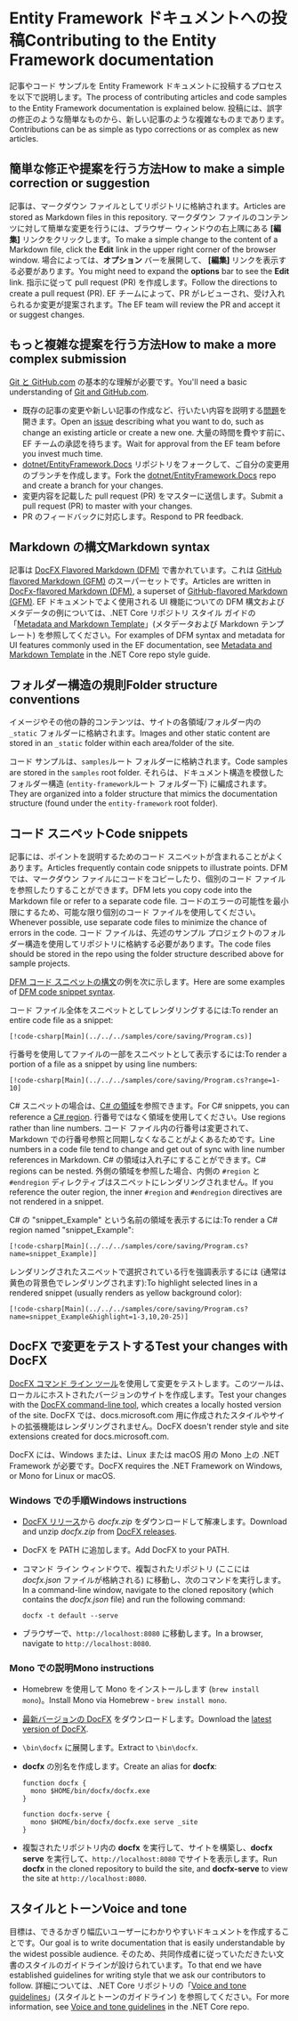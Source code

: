 # <a name="contributing-to-the-entity-framework-documentation"></a><span data-ttu-id="5770c-101">Entity Framework ドキュメントへの投稿</span><span class="sxs-lookup"><span data-stu-id="5770c-101">Contributing to the Entity Framework documentation</span></span>

<span data-ttu-id="5770c-102">記事やコード サンプルを Entity Framework ドキュメントに投稿するプロセスを以下で説明します。</span><span class="sxs-lookup"><span data-stu-id="5770c-102">The process of contributing articles and code samples to the Entity Framework documentation is explained below.</span></span> <span data-ttu-id="5770c-103">投稿には、誤字の修正のような簡単なものから、新しい記事のような複雑なものまであります。</span><span class="sxs-lookup"><span data-stu-id="5770c-103">Contributions can be as simple as typo corrections or as complex as new articles.</span></span>

## <a name="how-to-make-a-simple-correction-or-suggestion"></a><span data-ttu-id="5770c-104">簡単な修正や提案を行う方法</span><span class="sxs-lookup"><span data-stu-id="5770c-104">How to make a simple correction or suggestion</span></span>

<span data-ttu-id="5770c-105">記事は、マークダウン ファイルとしてリポジトリに格納されます。</span><span class="sxs-lookup"><span data-stu-id="5770c-105">Articles are stored as Markdown files in this repository.</span></span> <span data-ttu-id="5770c-106">マークダウン ファイルのコンテンツに対して簡単な変更を行うには、ブラウザー ウィンドウの右上隅にある **[編集]** リンクをクリックします。</span><span class="sxs-lookup"><span data-stu-id="5770c-106">To make a simple change to the content of a Markdown file, click the **Edit** link in the upper right corner of the browser window.</span></span> <span data-ttu-id="5770c-107">場合によっては、**オプション** バーを展開して、 **[編集]** リンクを表示する必要があります。</span><span class="sxs-lookup"><span data-stu-id="5770c-107">You might need to expand the **options** bar to see the **Edit** link.</span></span> <span data-ttu-id="5770c-108">指示に従って pull request (PR) を作成します。</span><span class="sxs-lookup"><span data-stu-id="5770c-108">Follow the directions to create a pull request (PR).</span></span> <span data-ttu-id="5770c-109">EF チームによって、PR がレビューされ、受け入れられるか変更が提案されます。</span><span class="sxs-lookup"><span data-stu-id="5770c-109">The EF team will review the PR and accept it or suggest changes.</span></span>

## <a name="how-to-make-a-more-complex-submission"></a><span data-ttu-id="5770c-110">もっと複雑な提案を行う方法</span><span class="sxs-lookup"><span data-stu-id="5770c-110">How to make a more complex submission</span></span>

<span data-ttu-id="5770c-111">[Git と GitHub.com](https://guides.github.com/activities/hello-world/) の基本的な理解が必要です。</span><span class="sxs-lookup"><span data-stu-id="5770c-111">You'll need a basic understanding of [Git and GitHub.com](https://guides.github.com/activities/hello-world/).</span></span>

* <span data-ttu-id="5770c-112">既存の記事の変更や新しい記事の作成など、行いたい内容を説明する[問題](https://github.com/dotnet/EntityFramework.Docs/issues/new)を開きます。</span><span class="sxs-lookup"><span data-stu-id="5770c-112">Open an [issue](https://github.com/dotnet/EntityFramework.Docs/issues/new) describing what you want to do, such as change an existing article or create a new one.</span></span> <span data-ttu-id="5770c-113">大量の時間を費やす前に、EF チームの承認を待ちます。</span><span class="sxs-lookup"><span data-stu-id="5770c-113">Wait for approval from the EF team before you invest much time.</span></span>
* <span data-ttu-id="5770c-114">[dotnet/EntityFramework.Docs](https://github.com/dotnet/EntityFramework.Docs/) リポジトリをフォークして、ご自分の変更用のブランチを作成します。</span><span class="sxs-lookup"><span data-stu-id="5770c-114">Fork the [dotnet/EntityFramework.Docs](https://github.com/dotnet/EntityFramework.Docs/) repo and create a branch for your changes.</span></span>
* <span data-ttu-id="5770c-115">変更内容を記載した pull request (PR) をマスターに送信します。</span><span class="sxs-lookup"><span data-stu-id="5770c-115">Submit a pull request (PR) to master with your changes.</span></span>
* <span data-ttu-id="5770c-116">PR のフィードバックに対応します。</span><span class="sxs-lookup"><span data-stu-id="5770c-116">Respond to PR feedback.</span></span>

## <a name="markdown-syntax"></a><span data-ttu-id="5770c-117">Markdown の構文</span><span class="sxs-lookup"><span data-stu-id="5770c-117">Markdown syntax</span></span>

<span data-ttu-id="5770c-118">記事は [DocFX Flavored Markdown (DFM)](http://dotnet.github.io/docfx/spec/docfx_flavored_markdown.html) で書かれています。これは [GitHub flavored Markdown (GFM)](https://guides.github.com/features/mastering-markdown/) のスーパーセットです。</span><span class="sxs-lookup"><span data-stu-id="5770c-118">Articles are written in [DocFx-flavored Markdown (DFM)](http://dotnet.github.io/docfx/spec/docfx_flavored_markdown.html), a superset of [GitHub-flavored Markdown (GFM)](https://guides.github.com/features/mastering-markdown/).</span></span> <span data-ttu-id="5770c-119">EF ドキュメントでよく使用される UI 機能についての DFM 構文およびメタデータの例については、.NET Core リポジトリ スタイル ガイドの「[Metadata and Markdown Template](https://github.com/dotnet/docs/blob/master/styleguide/template.md)」(メタデータおよび Markdown テンプレート) を参照してください。</span><span class="sxs-lookup"><span data-stu-id="5770c-119">For examples of DFM syntax and metadata for UI features commonly used in the EF documentation, see [Metadata and Markdown Template](https://github.com/dotnet/docs/blob/master/styleguide/template.md) in the .NET Core repo style guide.</span></span>

## <a name="folder-structure-conventions"></a><span data-ttu-id="5770c-120">フォルダー構造の規則</span><span class="sxs-lookup"><span data-stu-id="5770c-120">Folder structure conventions</span></span>

<span data-ttu-id="5770c-121">イメージやその他の静的コンテンツは、サイトの各領域/フォルダー内の `_static` フォルダーに格納されます。</span><span class="sxs-lookup"><span data-stu-id="5770c-121">Images and other static content are stored in an `_static` folder within each area/folder of the site.</span></span>

<span data-ttu-id="5770c-122">コード サンプルは、`samples`ルート フォルダーに格納されます。</span><span class="sxs-lookup"><span data-stu-id="5770c-122">Code samples are stored in the `samples` root folder.</span></span> <span data-ttu-id="5770c-123">それらは、ドキュメント構造を模倣したフォルダー構造 (`entity-framework`ルート フォルダー下) に編成されます。</span><span class="sxs-lookup"><span data-stu-id="5770c-123">They are organized into a folder structure that mimics the documentation structure (found under the `entity-framework` root folder).</span></span>

## <a name="code-snippets"></a><span data-ttu-id="5770c-124">コード スニペット</span><span class="sxs-lookup"><span data-stu-id="5770c-124">Code snippets</span></span>

<span data-ttu-id="5770c-125">記事には、ポイントを説明するためのコード スニペットが含まれることがよくあります。</span><span class="sxs-lookup"><span data-stu-id="5770c-125">Articles frequently contain code snippets to illustrate points.</span></span> <span data-ttu-id="5770c-126">DFM では、マークダウン ファイルにコードをコピーしたり、個別のコード ファイルを参照したりすることができます。</span><span class="sxs-lookup"><span data-stu-id="5770c-126">DFM lets you copy code into the Markdown file or refer to a separate code file.</span></span> <span data-ttu-id="5770c-127">コードのエラーの可能性を最小限にするため、可能な限り個別のコード ファイルを使用してください。</span><span class="sxs-lookup"><span data-stu-id="5770c-127">Whenever possible, use separate code files to minimize the chance of errors in the code.</span></span> <span data-ttu-id="5770c-128">コード ファイルは、先述のサンプル プロジェクトのフォルダー構造を使用してリポジトリに格納する必要があります。</span><span class="sxs-lookup"><span data-stu-id="5770c-128">The code files should be stored in the repo using the folder structure described above for sample projects.</span></span>

<span data-ttu-id="5770c-129">[DFM コード スニペットの構文](http://dotnet.github.io/docfx/spec/docfx_flavored_markdown.html#code-snippet)の例を次に示します。</span><span class="sxs-lookup"><span data-stu-id="5770c-129">Here are some examples of [DFM code snippet syntax](http://dotnet.github.io/docfx/spec/docfx_flavored_markdown.html#code-snippet).</span></span>

<span data-ttu-id="5770c-130">コード ファイル全体をスニペットとしてレンダリングするには:</span><span class="sxs-lookup"><span data-stu-id="5770c-130">To render an entire code file as a snippet:</span></span>

``` none
[!code-csharp[Main](../../../samples/core/saving/Program.cs)]
```

<span data-ttu-id="5770c-131">行番号を使用してファイルの一部をスニペットとして表示するには:</span><span class="sxs-lookup"><span data-stu-id="5770c-131">To render a portion of a file as a snippet by using line numbers:</span></span>

``` none
[!code-csharp[Main](../../../samples/core/saving/Program.cs?range=1-10]
```

<span data-ttu-id="5770c-132">C# スニペットの場合は、[C# の領域](https://msdn.microsoft.com/library/9a1ybwek.aspx)を参照できます。</span><span class="sxs-lookup"><span data-stu-id="5770c-132">For C# snippets, you can reference a [C# region](https://msdn.microsoft.com/library/9a1ybwek.aspx).</span></span> <span data-ttu-id="5770c-133">行番号ではなく領域を使用してください。</span><span class="sxs-lookup"><span data-stu-id="5770c-133">Use regions rather than line numbers.</span></span> <span data-ttu-id="5770c-134">コード ファイル内の行番号は変更されて、Markdown での行番号参照と同期しなくなることがよくあるためです。</span><span class="sxs-lookup"><span data-stu-id="5770c-134">Line numbers in a code file tend to change and get out of sync with line number references in Markdown.</span></span> <span data-ttu-id="5770c-135">C# の領域は入れ子にすることができます。</span><span class="sxs-lookup"><span data-stu-id="5770c-135">C# regions can be nested.</span></span> <span data-ttu-id="5770c-136">外側の領域を参照した場合、内側の `#region` と `#endregion` ディレクティブはスニペットにレンダリングされません。</span><span class="sxs-lookup"><span data-stu-id="5770c-136">If you reference the outer region, the inner `#region` and `#endregion` directives are not rendered in a snippet.</span></span>

<span data-ttu-id="5770c-137">C# の "snippet_Example" という名前の領域を表示するには:</span><span class="sxs-lookup"><span data-stu-id="5770c-137">To render a C# region named "snippet_Example":</span></span>

``` none
[!code-csharp[Main](../../../samples/core/saving/Program.cs?name=snippet_Example)]
```

<span data-ttu-id="5770c-138">レンダリングされたスニペットで選択されている行を強調表示するには (通常は黄色の背景色でレンダリングされます):</span><span class="sxs-lookup"><span data-stu-id="5770c-138">To highlight selected lines in a rendered snippet (usually renders as yellow background color):</span></span>

``` none
[!code-csharp[Main](../../../samples/core/saving/Program.cs?name=snippet_Example&highlight=1-3,10,20-25)]
```

## <a name="test-your-changes-with-docfx"></a><span data-ttu-id="5770c-139">DocFX で変更をテストする</span><span class="sxs-lookup"><span data-stu-id="5770c-139">Test your changes with DocFX</span></span>

<span data-ttu-id="5770c-140">[DocFX コマンド ライン ツール](https://dotnet.github.io/docfx/tutorial/docfx_getting_started.html#2-use-docfx-as-a-command-line-tool)を使用して変更をテストします。このツールは、ローカルにホストされたバージョンのサイトを作成します。</span><span class="sxs-lookup"><span data-stu-id="5770c-140">Test your changes with the [DocFX command-line tool](https://dotnet.github.io/docfx/tutorial/docfx_getting_started.html#2-use-docfx-as-a-command-line-tool), which creates a locally hosted version of the site.</span></span> <span data-ttu-id="5770c-141">DocFX では、docs.microsoft.com 用に作成されたスタイルやサイトの拡張機能はレンダリングされません。</span><span class="sxs-lookup"><span data-stu-id="5770c-141">DocFX doesn't render style and site extensions created for docs.microsoft.com.</span></span>

<span data-ttu-id="5770c-142">DocFX には、Windows または、Linux または macOS 用の Mono 上の .NET Framework が必要です。</span><span class="sxs-lookup"><span data-stu-id="5770c-142">DocFX requires the .NET Framework on Windows, or Mono for Linux or macOS.</span></span>

### <a name="windows-instructions"></a><span data-ttu-id="5770c-143">Windows での手順</span><span class="sxs-lookup"><span data-stu-id="5770c-143">Windows instructions</span></span>

* <span data-ttu-id="5770c-144">[DocFX リリース](https://github.com/dotnet/docfx/releases)から *docfx.zip* をダウンロードして解凍します。</span><span class="sxs-lookup"><span data-stu-id="5770c-144">Download and unzip *docfx.zip* from [DocFX releases](https://github.com/dotnet/docfx/releases).</span></span>
* <span data-ttu-id="5770c-145">DocFX を PATH に追加します。</span><span class="sxs-lookup"><span data-stu-id="5770c-145">Add DocFX to your PATH.</span></span>
* <span data-ttu-id="5770c-146">コマンド ライン ウィンドウで、複製されたリポジトリ (ここには *docfx.json* ファイルが格納される) に移動し、次のコマンドを実行します。</span><span class="sxs-lookup"><span data-stu-id="5770c-146">In a command-line window, navigate to the cloned repository (which contains the *docfx.json* file) and run the following command:</span></span>

   ``` console
   docfx -t default --serve
   ```

* <span data-ttu-id="5770c-147">ブラウザーで、`http://localhost:8080` に移動します。</span><span class="sxs-lookup"><span data-stu-id="5770c-147">In a browser, navigate to `http://localhost:8080`.</span></span>

### <a name="mono-instructions"></a><span data-ttu-id="5770c-148">Mono での説明</span><span class="sxs-lookup"><span data-stu-id="5770c-148">Mono instructions</span></span>

* <span data-ttu-id="5770c-149">Homebrew を使用して Mono をインストールします (`brew install mono`)。</span><span class="sxs-lookup"><span data-stu-id="5770c-149">Install Mono via Homebrew - `brew install mono`.</span></span>
* <span data-ttu-id="5770c-150">[最新バージョンの DocFX](https://github.com/dotnet/docfx/releases/tag/v2.7.2) をダウンロードします。</span><span class="sxs-lookup"><span data-stu-id="5770c-150">Download the [latest version of DocFX](https://github.com/dotnet/docfx/releases/tag/v2.7.2).</span></span>
* <span data-ttu-id="5770c-151">`\bin\docfx` に展開します。</span><span class="sxs-lookup"><span data-stu-id="5770c-151">Extract to `\bin\docfx`.</span></span>
* <span data-ttu-id="5770c-152">**docfx** の別名を作成します。</span><span class="sxs-lookup"><span data-stu-id="5770c-152">Create an alias for **docfx**:</span></span>

  ``` console
  function docfx {
    mono $HOME/bin/docfx/docfx.exe
  }

  function docfx-serve {
    mono $HOME/bin/docfx/docfx.exe serve _site
  }
  ```

* <span data-ttu-id="5770c-153">複製されたリポジトリ内の **docfx** を実行して、サイトを構築し、**docfx serve** を実行して、`http://localhost:8080` でサイトを表示します。</span><span class="sxs-lookup"><span data-stu-id="5770c-153">Run **docfx** in the cloned repository to build the site, and **docfx-serve** to view the site at `http://localhost:8080`.</span></span>

## <a name="voice-and-tone"></a><span data-ttu-id="5770c-154">スタイルとトーン</span><span class="sxs-lookup"><span data-stu-id="5770c-154">Voice and tone</span></span>

<span data-ttu-id="5770c-155">目標は、できるかぎり幅広いユーザーにわかりやすいドキュメントを作成することです。</span><span class="sxs-lookup"><span data-stu-id="5770c-155">Our goal is to write documentation that is easily understandable by the widest possible audience.</span></span> <span data-ttu-id="5770c-156">そのため、共同作成者に従っていただきたい文書のスタイルのガイドラインが設けられています。</span><span class="sxs-lookup"><span data-stu-id="5770c-156">To that end we have established guidelines for writing style that we ask our contributors to follow.</span></span> <span data-ttu-id="5770c-157">詳細については、.NET Core リポジトリの「[Voice and tone guidelines](https://github.com/dotnet/docs/blob/master/styleguide/voice-tone.md)」(スタイルとトーンのガイドライン) を参照してください。</span><span class="sxs-lookup"><span data-stu-id="5770c-157">For more information, see [Voice and tone guidelines](https://github.com/dotnet/docs/blob/master/styleguide/voice-tone.md) in the .NET Core repo.</span></span>
